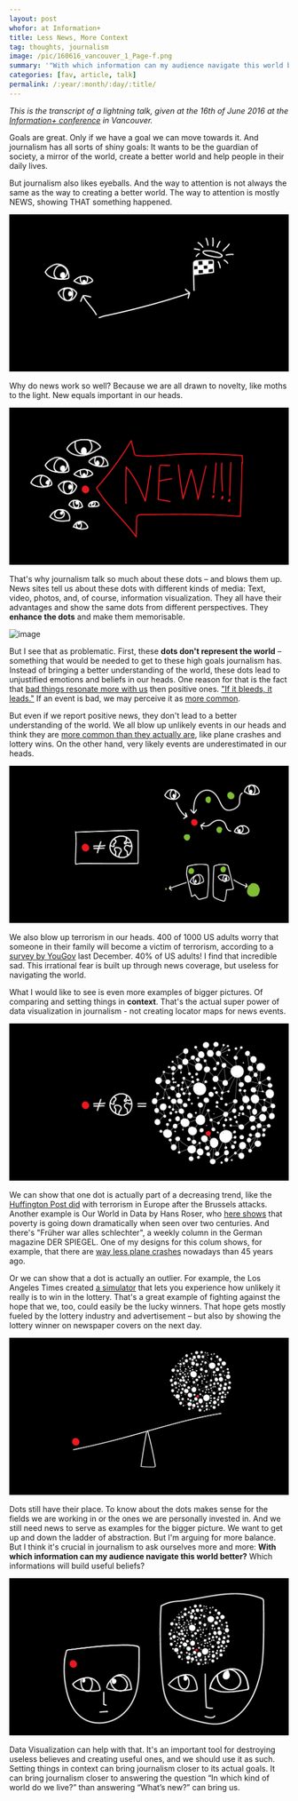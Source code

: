 ```yaml
---
layout: post
whofor: at Information+
title: Less News, More Context
tag: thoughts, journalism
image: /pic/160616_vancouver_1_Page-f.png
summary: '"With which information can my audience navigate this world better?" Looking at goals of journalism, and how data vis fits in.'
categories: [fav, article, talk]
permalink: /:year/:month/:day/:title/
---
```

*This is the transcript of a lightning talk, given at the 16th of June 2016 at the [Information+ conference](http://informationplusconference.com/) in Vancouver.*

Goals are great. Only if we have a goal we can move towards it. And journalism has all sorts of shiny goals: It wants to be the guardian of society, a mirror of the world, create a better world and help people in their daily lives.

But journalism also likes eyeballs. And the way to attention is not always the same as the way to creating a better world. The way to attention is mostly NEWS, showing THAT something happened.

![image](/pic/160616_vancouver_1_Page_07.png)

Why do news work so well? Because we are all drawn to novelty, like moths to the light. New equals important in our heads.

![image](/pic/160616_vancouver_1_Page_10.png)

That's why journalism talk so much about these dots – and blows them up. News sites tell us about these dots with different kinds of media: Text, video, photos, and, of course, information visualization. They all have their advantages and show the same dots from different perspectives. They **enhance the dots** and make them memorisable.

![image](/pic/160616_vancouver_1_Page_21.png)

But I see that as problematic. First, these **dots don't represent the world** – something that would be needed to get to these high goals journalism has. Instead of bringing a better understanding of the world, these dots lead to unjustified emotions and beliefs in our heads. One reason for that is the fact that [bad things resonate more with us](https://en.wikipedia.org/wiki/Negativity_bias) then positive ones. ["If it bleeds, it leads."](https://www.psychologytoday.com/blog/two-takes-depression/201106/if-it-bleeds-it-leads-understanding-fear-based-media) If an event is bad, we may perceive it as [more common](https://en.wikipedia.org/wiki/Availability_heuristic).

But even if we report positive news, they don't lead to a better understanding of the world. We all blow up unlikely events in our heads and think they are [more common than they actually are](https://towcenter.gitbooks.io/curious-journalist-s-guide-to-data/content/communication/communicating_uncertainty.html), like plane crashes and lottery wins. On the other hand, very likely events are underestimated in our heads.

![image](/pic/160616_vancouver_1_Page_34.png)

We also blow up terrorism in our heads. 400 of 1000 US adults worry that someone in their family will become a victim of terrorism, according to a [survey by YouGov](https://today.yougov.com/news/2015/12/14/poll-results-fear-violence/) last December. 40% of US adults! I find that incredible sad. This irrational fear is built up through news coverage, but useless for navigating the world.

What I would like to see is even more examples of bigger pictures. Of comparing and setting things in **context**. That's the actual super power of data visualization in journalism - not creating locator maps for news events.

![image](/pic/160616_vancouver_1_Page_36.png)

We can show that one dot is actually part of a decreasing trend, like the [Huffington Post did](http://www.huffingtonpost.co.uk/2015/11/28/islamic-state-terrorism-threat_n_8670458.html) with terrorism in Europe after the Brussels attacks. Another example is Our World in Data by Hans Roser, who [here shows](https://ourworldindata.org/grapher/declining-global-poverty-share-1820-2015) that poverty is going down dramatically when seen over two centuries. And there's "Früher war alles schlechter", a weekly column in the German magazine DER SPIEGEL. One of my designs for this colum shows, for example, that there are [way less plane crashes](https://magazin.spiegel.de/SP/2016/2/141171477/?utm_source=spon&utm_campaign=centerpage) nowadays than 45 years ago.

Or we can show that a dot is actually an outlier. For example, the Los Angeles Times created [a simulator](http://graphics.latimes.com/powerball-simulator/) that lets you experience how unlikely it really is to win in the lottery. That's a great example of fighting against the hope that we, too, could easily be the lucky winners. That hope gets mostly fueled by the lottery industry and advertisement – but also by showing the lottery winner on newspaper covers on the next day.

![image](/pic/160616_vancouver_1_Page_44.png)

Dots still have their place. To know about the dots makes sense for the fields we are working in or the ones we are personally invested in. And we still need news to serve as examples for the bigger picture. We want to get up and down the ladder of abstraction. But I'm arguing for more balance. But I think it's crucial in journalism to ask ourselves more and more: **With which information can my audience navigate this world better?** Which informations will build useful beliefs?

![image](/pic/160616_vancouver_1_Page_46.png)

Data Visualization can help with that. It's an important tool for destroying useless believes and creating useful ones, and we should use it as such. Setting things in context can bring journalism closer to its actual goals. It can bring journalism closer to answering the question “In which kind of world do we live?” than answering “What’s new?” can bring us.
